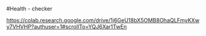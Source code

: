 #Health - checker

https://colab.research.google.com/drive/1j6GeU18bX5OMB8OhaQLFmyKXwy7VHVHP?authuser=1#scrollTo=YQJ6Xar1TwEn
